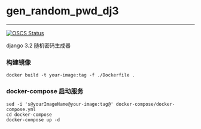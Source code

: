 # gen_random_pwd_dj3
---
[![OSCS Status](https://www.oscs1024.com/platform/badge/allenjol/gen_random_passwd_dj.svg?size=small)](https://www.oscs1024.com/project/allenjol/gen_random_passwd_dj?ref=badge_small)

django 3.2 随机密码生成器

### 构建镜像
```shell
docker build -t your-image:tag -f ./Dockerfile .
```

### docker-compose 启动服务
```shell
sed -i 's@yourImageName@your-image:tag@' docker-compose/docker-compose.yml
cd docker-compose
docker-compose up -d
```
